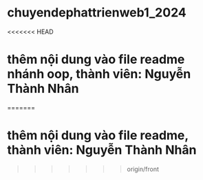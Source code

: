 # chuyendephattrienweb1_2024
<<<<<<< HEAD
# thêm nội dung vào file readme nhánh oop, thành viên: Nguyễn Thành Nhân
=======
# thêm nội dung vào file readme, thành viên: Nguyễn Thành Nhân
>>>>>>> origin/front
